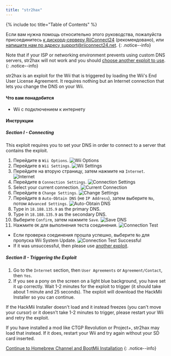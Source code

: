```yaml
---
title: "str2hax"
---
```


{% include toc title="Table of Contents" %}

Если вам нужна помощь относительно этого руководства, пожалуйста присоединитесь [к дискорд-серверу RiiConnect24](https://discord.gg/rc24) (рекомендовано), или [напишите нам по адресу support@riiconnect24.net](mailto:support@riiconnect24.net).
{: .notice--info}

Note that if your ISP or networking environment prevents using custom DNS servers, str2hax will not work and you should [choose another exploit to use](get-started).
{: .notice--info}

str2hax is an exploit for the Wii that is triggered by loading the Wii's End User License Agreement. It requires nothing but an Internet connection that lets you change the DNS on your Wii.

#### Что вам понадобится

* Wii с подключением к интернету

#### Инструкции

##### Section I - Connecting

This exploit requires you to set your DNS in order to connect to a server that contains the exploit.

1. Перейдите в `Wii Options`. ![Wii Options](/images/RiiConnect24/Internet_1.png)
2. Перейдите в `Wii Settings`. ![Wii Settings](/images/RiiConnect24/Internet_2.png)
3. Перейдите на вторую страницу, затем нажмите на `Internet`. ![Internet](/images/RiiConnect24/Internet_3.png)
4. Перейдите в `Connection Settings`. ![Connection Settings](/images/RiiConnect24/Internet_4.png)
5. Select your current connection. ![Current Connection](/images/RiiConnect24/Internet_5.png)
6. Перейдите в `Change Settings`. ![Change Settings](/images/RiiConnect24/Internet_6.png)
7. Перейдите в `Auto-Obtain DNS` (не `IP Address`), затем выберите `No`, потом `Advanced Settings`. ![Auto-Obtain DNS](/images/RiiConnect24/Internet_7.png)
8. Type in `18.188.135.9` as the primary DNS.
9. Type in `18.188.135.9` as the secondary DNS.
10. Выберите `Confirm`, затем нажмите `Save`. ![Save DNS](/images/RiiConnect24/Internet_10.png)
11. Нажмите `OK` для выполнения теста соединения. ![Connection Test](/images/RiiConnect24/Internet_11.png)
   - Если проверка соединения прошла успешно, выберите `No` для пропуска Wii System Update. ![Connection Test Successful](/images/RiiConnect24/Internet_12.png)
   - If it was unsuccessful, then please use [another exploit](get-started).

##### Section II - Triggering the Exploit

1. Go to the `Internet` section, then `User Agreements` or `Agreement/Contact`, then `Yes`.
2. If you see a pony on the screen on a light blue background, you have set it up correctly. Wait 1-2 minutes for the exploit to trigger (it should take about 1 minute and 25 seconds). The exploit will download the HackMii Installer so you can continue.

If the HackMii Installer doesn't load and it instead freezes (you can't move your cursor) or it doesn't take 1-2 minutes to trigger, please restart your Wii and retry the exploit.

If you have installed a mod like CTGP Revolution or Project+, str2hax may load that instead. If it does, restart your Wii and try again without your SD card inserted.

[Continue to Homebrew Channel and BootMii Installation](hbc)
{: .notice--info}

